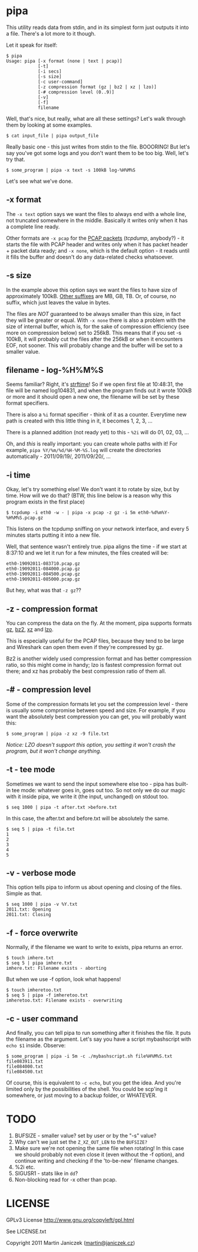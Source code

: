 pipa
====

This utility reads data from stdin, and in its simplest form just outputs it into a file. There's a lot more to it though.

Let it speak for itself:

    $ pipa
    Usage: pipa [-x format (none | text | pcap)] 
                [-t]
                [-i secs]
                [-s size]
                [-c user-command]
                [-z compression format (gz | bz2 | xz | lzo)]
                [-# compression level (0..9)]
                [-v]
                [-f]
                filename

Well, that's nice, but really, what are all these settings? Let's walk through them by looking at some examples.

    $ cat input_file | pipa output_file

Really basic one - this just writes from stdin to the file. BOOORING! But let's say you've got some logs and you don't want them to be too big. Well, let's try that.

    $ some_program | pipa -x text -s 100kB log-%H%M%S

Let's see what we've done.

-x format
---------

The `-x text` option says we want the files to always end with a whole line, not truncated somewhere in the middle. Basically it writes only when it has a complete line ready.

Other formats are `-x pcap` for the [PCAP packets](http://wiki.wireshark.org/Development/LibpcapFileFormat#File_Format) (*tcpdump*, anybody?) - it starts the file with PCAP header and writes only when it has packet header + packet data ready; and `-x none`, which is the default option - it reads until it fills the buffer and doesn't do any data-related checks whatsoever.

-s size
-------

In the example above this option says we want the files to have size of approximately 100kB. [Other suffixes](https://github.com/Janiczek/pipa/blob/master/src/helper.c#L75) are MB, GB, TB. Or, of course, no suffix, which just leaves the value in bytes.

The files are *NOT* guaranteed to be always smaller than this size, in fact they will be greater or equal. With `-x none` there is also a problem with the size of internal buffer, which is, for the sake of compression efficiency (see more on compression below) set to 256kB. This means that if you set -s 100kB, it will probably cut the files after the 256kB or when it encounters EOF, not sooner. This will probably change and the buffer will be set to a smaller value.

filename - log-%H%M%S
---------------------

Seems familiar? Right, it's [strftime](http://www.cplusplus.com/reference/clibrary/ctime/strftime/)! So if we open first file at 10:48:31, the file will be named log104831, and when the program finds out it wrote 100kB or more and it should open a new one, the filename will be set by these format specifiers.

There is also a `%i` format specifier - think of it as a counter. Everytime new path is created with this little thing in it, it becomes 1, 2, 3, ...

There is a planned addition (not ready yet) to this - `%2i` will do 01, 02, 03, ...

Oh, and *this* is really important: you can create whole paths with it! For example, `pipa %Y/%m/%d/%H-%M-%S.log` will create the directories automatically - 2011/09/19/, 2011/09/20/, ...

-i time
-------

Okay, let's try something else! We don't want it to rotate by size, but by time. How will we do that? (BTW, this line below is a reason why this program exists in the first place)

    $ tcpdump -i eth0 -w - | pipa -x pcap -z gz -i 5m eth0-%d%m%Y-%H%M%S.pcap.gz

This listens on the tcpdump sniffing on your network interface, and every 5 minutes starts putting it into a new file. 

Well, that sentence wasn't entirely true. pipa aligns the time - if we start at 8:37:10 and we let it run for a few minutes, the files created will be:

    eth0-19092011-083710.pcap.gz
    eth0-19092011-084000.pcap.gz
    eth0-19092011-084500.pcap.gz
    eth0-19092011-085000.pcap.gz

But hey, what was that `-z gz`??

-z - compression format
-----------------------

You can compress the data on the fly. At the moment, pipa supports formats [gz](http://en.wikipedia.org/wiki/Gzip), [bz2](http://en.wikipedia.org/wiki/Bzip2), [xz](http://en.wikipedia.org/wiki/Xz) and [lzo](http://en.wikipedia.org/wiki/Lzop).

This is especially useful for the PCAP files, because they tend to be large and Wireshark can open them even if they're compressed by gz.

Bz2 is another widely used compression format and has better compression ratio, so this might come in handy; lzo is fastest compression format out there; and xz has probably the best compression ratio of them all.

-# - compression level
----------------------

Some of the compression formats let you set the compression level - there is usually some compromise between speed and size. For example, if you want the absolutely best compression you can get, you will probably want this:

    $ some_program | pipa -z xz -9 file.txt

*Notice: LZO doesn't support this option, you setting it won't crash the program, but it won't change anything.*

-t - tee mode
-------------

Sometimes we want to send the input somewhere else too - pipa has built-in tee mode: whatever goes in, goes out too. So not only we do our magic with it inside pipa, we write it (the input, unchanged) on stdout too.

    $ seq 1000 | pipa -t after.txt >before.txt

In this case, the after.txt and before.txt will be absolutely the same.

    $ seq 5 | pipa -t file.txt
    1
    2
    3
    4
    5

-v - verbose mode
-----------------

This option tells pipa to inform us about opening and closing of the files. Simple as that.

    $ seq 1000 | pipa -v %Y.txt
    2011.txt: Opening
    2011.txt: Closing

-f - force overwrite
--------------------

Normally, if the filename we want to write to exists, pipa returns an error.

    $ touch imhere.txt
    $ seq 5 | pipa imhere.txt
    imhere.txt: Filename exists - aborting

But when we use -f option, look what happens!

    $ touch imheretoo.txt
    $ seq 5 | pipa -f imheretoo.txt
    imheretoo.txt: Filename exists - overwriting

-c - user command
-----------------

And finally, you can tell pipa to run something after it finishes the file. It puts the filename as the argument. Let's say you have a script mybashscript with `echo $1` inside. Observe:

    $ some_program | pipa -i 5m -c ./mybashscript.sh file%H%M%S.txt
    file083911.txt
    file084000.txt
    file084500.txt

Of course, this is equivalent to `-c echo`, but you get the idea. And you're limited only by the possibilities of the shell. You could be scp'ing it somewhere, or just moving to a backup folder, or WHATEVER.

TODO
====

1. BUFSIZE - smaller value? set by user or by the "-s" value?
2. Why can't we just set the `Z_XZ_OUT_LEN` to the `BUFSIZE?`
3. Make sure we're not opening the same file when rotating! In this case we should probably not even close it (even without the -f option), and continue writing and checking if the 'to-be-new' filename changes.
4. %2i etc.
5. SIGUSR1 - stats like in `dd`?
6. Non-blocking read for -x other than pcap.

LICENSE
=======

GPLv3 License
http://www.gnu.org/copyleft/gpl.html

See LICENSE.txt

Copyright 2011 Martin Janiczek (martin@janiczek.cz)
